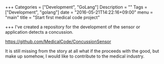 +++
Categories = ["Development", "GoLang"]
Description = ""
Tags = ["Development", "golang"]
date = "2016-05-21T14:22:16+09:00"
menu = "main"
title = "Start first medical code project"

+++
I've created a repository for the development of the sensor or application detects a concussion.

https://github.com/MedicalCode/ConcussionSensor

It is still missing from the story at all what if the proceeds with the good,
but make up somehow, I would like to contribute to the medical industry.
